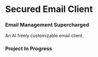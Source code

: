 # Secured Email Client
### Email Management Supercharged 

An AI freely customizable email client. 

### Project In Progress
